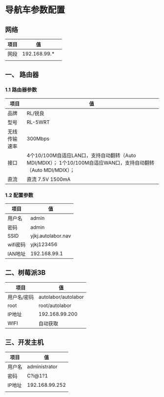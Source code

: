 # 导航车参数配置



## 网络

| 项目 | 值           |      |
| ---- | ------------ | ---- |
| 网段 | 192.168.99.* |      |
|      |              |      |

## 一、 路由器

### 1.1 路由器参数

| 项目         | 值                                                           |
| ------------ | ------------------------------------------------------------ |
| 品牌         | RL/锐良                                                      |
| 型号         | RL-5WRT                                                      |
| 无线传输速率 | 300Mbps                                                      |
| 接口         | 4个10/100M自适应LAN口，支持自动翻转（Auto MDI/MDIX）； 1个10/100M自适应WAN口，支持自动翻转（Auto MDI/MDIX）； |
| 直流         | 直流 7.5V 1500mA                                             |

### 1.2 配置参数

| 项目     | 值                 |
| -------- | ------------------ |
| 用户名   | admin              |
| 密码     | admin              |
| SSID     | yjkj.autolabor.nav |
| wifi密码 | yjkj123456         |
| lAN地址  | 192.168.99.1       |

## 二、树莓派3B

| 项目        | 值                  |
| ----------- | ------------------- |
| 用户名/密码 | autolabor/autolabor |
| root        | root/autolabor      |
| IP地址      | 192.168.99.200      |
| WIFI        | 自动获取            |

## 三、开发主机

| 项目   | 值             |
| ------ | -------------- |
| 用户名 | administrator  |
| 密码   | C?i@1?1        |
| IP地址 | 192.168.99.252 |
|        |                |